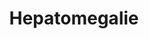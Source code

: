 ---
aliases: null
tags: [Modul/m12, Fach/Gastroenterologie, Art/Pathologie]
title: Hepatomegalie
---